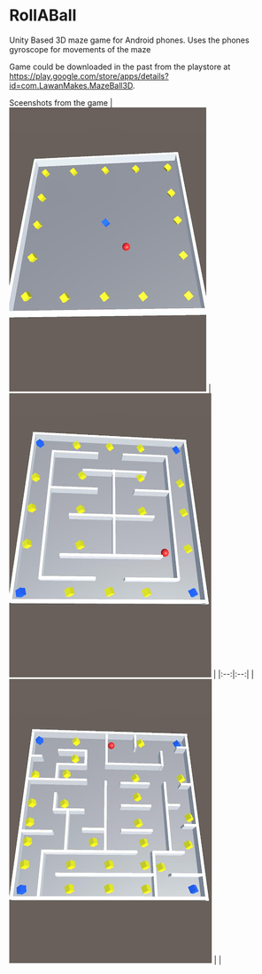 # RollABall
Unity Based 3D maze game for Android phones. Uses the phones gyroscope for movements of the maze

Game could be downloaded in the past from the playstore at https://play.google.com/store/apps/details?id=com.LawanMakes.MazeBall3D.

Sceenshots from the game 
| ![Image 1](./Screenshots/Level1.jpeg) | ![Image 2](./Screenshots/Level2.jpeg) |
|:--:|:--:|
| ![Image 3](./Screenshots/Level3.jpeg) |  |